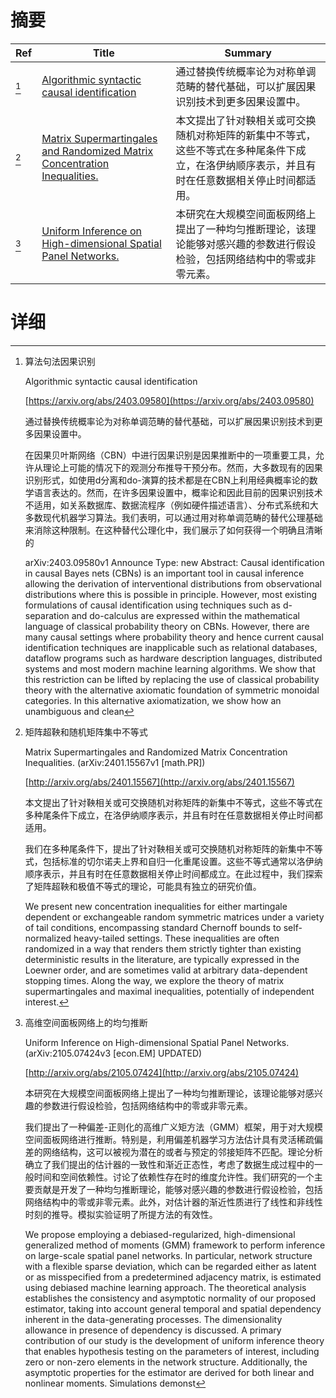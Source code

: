 # 摘要

| Ref | Title | Summary |
| --- | --- | --- |
| [^1] | [Algorithmic syntactic causal identification](https://arxiv.org/abs/2403.09580) | 通过替换传统概率论为对称单调范畴的替代基础，可以扩展因果识别技术到更多因果设置中。 |
| [^2] | [Matrix Supermartingales and Randomized Matrix Concentration Inequalities.](http://arxiv.org/abs/2401.15567) | 本文提出了针对鞅相关或可交换随机对称矩阵的新集中不等式，这些不等式在多种尾条件下成立，在洛伊纳顺序表示，并且有时在任意数据相关停止时间都适用。 |
| [^3] | [Uniform Inference on High-dimensional Spatial Panel Networks.](http://arxiv.org/abs/2105.07424) | 本研究在大规模空间面板网络上提出了一种均匀推断理论，该理论能够对感兴趣的参数进行假设检验，包括网络结构中的零或非零元素。 |

# 详细

[^1]: 算法句法因果识别

    Algorithmic syntactic causal identification

    [https://arxiv.org/abs/2403.09580](https://arxiv.org/abs/2403.09580)

    通过替换传统概率论为对称单调范畴的替代基础，可以扩展因果识别技术到更多因果设置中。

    

    在因果贝叶斯网络（CBN）中进行因果识别是因果推断中的一项重要工具，允许从理论上可能的情况下的观测分布推导干预分布。然而，大多数现有的因果识别形式，如使用d分离和do-演算的技术都是在CBN上利用经典概率论的数学语言表达的。然而，在许多因果设置中，概率论和因此目前的因果识别技术不适用，如关系数据库、数据流程序（例如硬件描述语言）、分布式系统和大多数现代机器学习算法。我们表明，可以通过用对称单调范畴的替代公理基础来消除这种限制。在这种替代公理化中，我们展示了如何获得一个明确且清晰的

    arXiv:2403.09580v1 Announce Type: new  Abstract: Causal identification in causal Bayes nets (CBNs) is an important tool in causal inference allowing the derivation of interventional distributions from observational distributions where this is possible in principle. However, most existing formulations of causal identification using techniques such as d-separation and do-calculus are expressed within the mathematical language of classical probability theory on CBNs. However, there are many causal settings where probability theory and hence current causal identification techniques are inapplicable such as relational databases, dataflow programs such as hardware description languages, distributed systems and most modern machine learning algorithms. We show that this restriction can be lifted by replacing the use of classical probability theory with the alternative axiomatic foundation of symmetric monoidal categories. In this alternative axiomatization, we show how an unambiguous and clean
    
[^2]: 矩阵超鞅和随机矩阵集中不等式

    Matrix Supermartingales and Randomized Matrix Concentration Inequalities. (arXiv:2401.15567v1 [math.PR])

    [http://arxiv.org/abs/2401.15567](http://arxiv.org/abs/2401.15567)

    本文提出了针对鞅相关或可交换随机对称矩阵的新集中不等式，这些不等式在多种尾条件下成立，在洛伊纳顺序表示，并且有时在任意数据相关停止时间都适用。

    

    我们在多种尾条件下，提出了针对鞅相关或可交换随机对称矩阵的新集中不等式，包括标准的切尔诺夫上界和自归一化重尾设置。这些不等式通常以洛伊纳顺序表示，并且有时在任意数据相关停止时间都成立。在此过程中，我们探索了矩阵超鞅和极值不等式的理论，可能具有独立的研究价值。

    We present new concentration inequalities for either martingale dependent or exchangeable random symmetric matrices under a variety of tail conditions, encompassing standard Chernoff bounds to self-normalized heavy-tailed settings. These inequalities are often randomized in a way that renders them strictly tighter than existing deterministic results in the literature, are typically expressed in the Loewner order, and are sometimes valid at arbitrary data-dependent stopping times.  Along the way, we explore the theory of matrix supermartingales and maximal inequalities, potentially of independent interest.
    
[^3]: 高维空间面板网络上的均匀推断

    Uniform Inference on High-dimensional Spatial Panel Networks. (arXiv:2105.07424v3 [econ.EM] UPDATED)

    [http://arxiv.org/abs/2105.07424](http://arxiv.org/abs/2105.07424)

    本研究在大规模空间面板网络上提出了一种均匀推断理论，该理论能够对感兴趣的参数进行假设检验，包括网络结构中的零或非零元素。

    

    我们提出了一种偏差-正则化的高维广义矩方法（GMM）框架，用于对大规模空间面板网络进行推断。特别是，利用偏差机器学习方法估计具有灵活稀疏偏差的网络结构，这可以被视为潜在的或者与预定的邻接矩阵不匹配。理论分析确立了我们提出的估计器的一致性和渐近正态性，考虑了数据生成过程中的一般时间和空间依赖性。讨论了依赖性存在时的维度允许性。我们研究的一个主要贡献是开发了一种均匀推断理论，能够对感兴趣的参数进行假设检验，包括网络结构中的零或非零元素。此外，对估计器的渐近性质进行了线性和非线性时刻的推导。模拟实验证明了所提方法的有效性。

    We propose employing a debiased-regularized, high-dimensional generalized method of moments (GMM) framework to perform inference on large-scale spatial panel networks. In particular, network structure with a flexible sparse deviation, which can be regarded either as latent or as misspecified from a predetermined adjacency matrix, is estimated using debiased machine learning approach. The theoretical analysis establishes the consistency and asymptotic normality of our proposed estimator, taking into account general temporal and spatial dependency inherent in the data-generating processes. The dimensionality allowance in presence of dependency is discussed. A primary contribution of our study is the development of uniform inference theory that enables hypothesis testing on the parameters of interest, including zero or non-zero elements in the network structure. Additionally, the asymptotic properties for the estimator are derived for both linear and nonlinear moments. Simulations demonst
    

